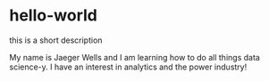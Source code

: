 # hello-world
this is a short description

My name is Jaeger Wells and I am learning how to do all things data science-y. 
I have an interest in analytics and the power industry!

